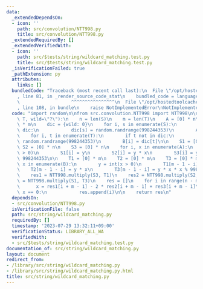 ```yaml
---
data:
  _extendedDependsOn:
  - icon: ''
    path: src/convolution/NTT998.py
    title: src/convolution/NTT998.py
  _extendedRequiredBy: []
  _extendedVerifiedWith:
  - icon: ''
    path: src/$tests/string/wildcard_matching.test.py
    title: src/$tests/string/wildcard_matching.test.py
  _isVerificationFailed: true
  _pathExtension: py
  attributes:
    links: []
  bundledCode: "Traceback (most recent call last):\n  File \"/opt/hostedtoolcache/Python/3.11.4/x64/lib/python3.11/site-packages/onlinejudge_verify/documentation/build.py\"\
    , line 81, in _render_source_code_stat\n    bundled_code = language.bundle(\n\
    \                   ^^^^^^^^^^^^^^^^\n  File \"/opt/hostedtoolcache/Python/3.11.4/x64/lib/python3.11/site-packages/onlinejudge_verify/languages/python.py\"\
    , line 108, in bundle\n    raise NotImplementedError\nNotImplementedError\n"
  code: "import random\n\nfrom src.convolution.NTT998 import NTT998\n\n\ndef wildcard_matching(S,\
    \ T, wild=\"?\"):\n    n = len(S)\n    m = len(T)\n    A = [0] * n\n    B = [0]\
    \ * m\n    dic = {wild: 0}\n    for i, s in enumerate(S):\n        if s not in\
    \ dic:\n            dic[s] = random.randrange(998244353)\n        A[i] = dic[s]\n\
    \    for i, t in enumerate(T):\n        if t not in dic:\n            dic[t] =\
    \ random.randrange(998244353)\n        B[i] = dic[t]\n\n    S1 = [0] * n\n   \
    \ S2 = [0] * n\n    S3 = [0] * n\n    for i, x in enumerate(A):\n        y = int(x\
    \ > 0)\n        S1[i] = y\n        S2[i] = y * x\n        S3[i] = y * x * x %\
    \ 998244353\n\n    T1 = [0] * m\n    T2 = [0] * m\n    T3 = [0] * m\n    for i,\
    \ x in enumerate(B):\n        y = int(x > 0)\n        T1[m - 1 - i] = y\n    \
    \    T2[m - 1 - i] = y * x\n        T3[m - 1 - i] = y * x * x % 998244353\n\n\
    \    res1 = NTT998.multiply(S3, T1)\n    res2 = NTT998.multiply(S2, T2)\n    res3\
    \ = NTT998.multiply(S1, T3)\n    res = []\n    for i in range(n - m + 1):\n  \
    \      x = res1[i + m - 1] - 2 * res2[i + m - 1] + res3[i + m - 1]\n        if\
    \ x == 0:\n            res.append(i)\n\n    return res\n"
  dependsOn:
  - src/convolution/NTT998.py
  isVerificationFile: false
  path: src/string/wildcard_matching.py
  requiredBy: []
  timestamp: '2023-07-29 13:32:11+09:00'
  verificationStatus: LIBRARY_ALL_WA
  verifiedWith:
  - src/$tests/string/wildcard_matching.test.py
documentation_of: src/string/wildcard_matching.py
layout: document
redirect_from:
- /library/src/string/wildcard_matching.py
- /library/src/string/wildcard_matching.py.html
title: src/string/wildcard_matching.py
---
```

